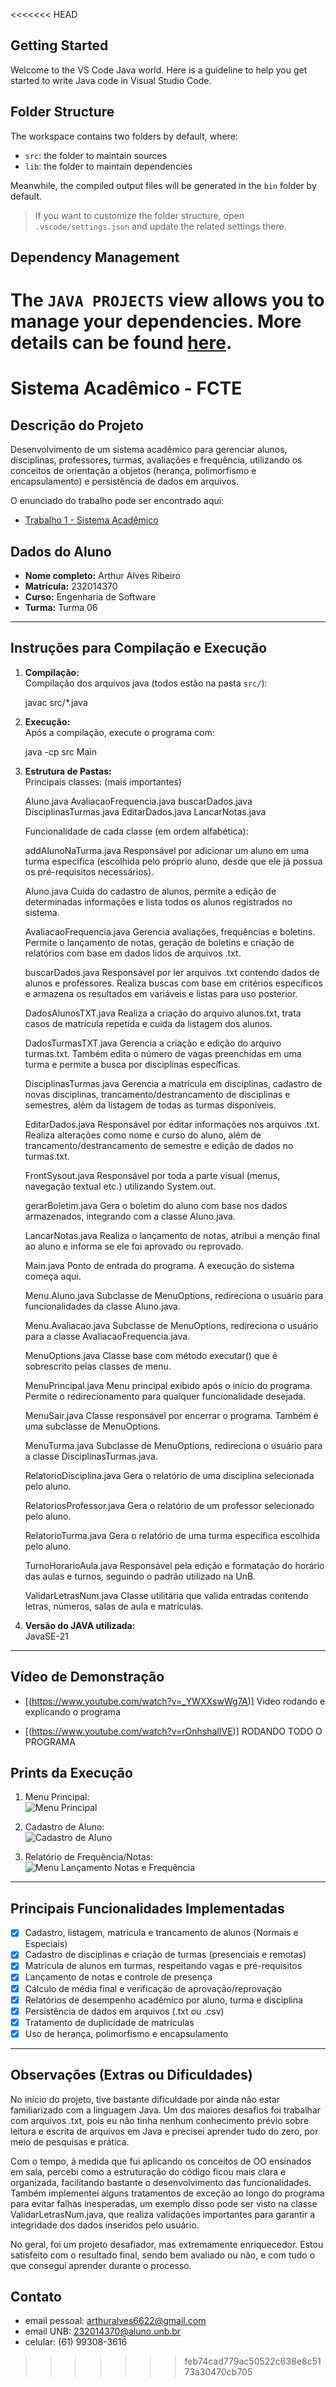 <<<<<<< HEAD
## Getting Started

Welcome to the VS Code Java world. Here is a guideline to help you get started to write Java code in Visual Studio Code.

## Folder Structure

The workspace contains two folders by default, where:

- `src`: the folder to maintain sources
- `lib`: the folder to maintain dependencies

Meanwhile, the compiled output files will be generated in the `bin` folder by default.

> If you want to customize the folder structure, open `.vscode/settings.json` and update the related settings there.

## Dependency Management

The `JAVA PROJECTS` view allows you to manage your dependencies. More details can be found [here](https://github.com/microsoft/vscode-java-dependency#manage-dependencies).
=======
# Sistema Acadêmico - FCTE

## Descrição do Projeto

Desenvolvimento de um sistema acadêmico para gerenciar alunos, disciplinas, professores, turmas, avaliações e frequência, utilizando os conceitos de orientação a objetos (herança, polimorfismo e encapsulamento) e persistência de dados em arquivos.

O enunciado do trabalho pode ser encontrado aqui:
- [Trabalho 1 - Sistema Acadêmico](https://github.com/lboaventura25/OO-T06_2025.1_UnB_FCTE/blob/main/trabalhos/ep1/README.md)

## Dados do Aluno

- **Nome completo:** Arthur Alves Ribeiro
- **Matrícula:** 232014370
- **Curso:** Engenharia de Software
- **Turma:** Turma 06

--- 

## Instruções para Compilação e Execução

1. **Compilação:**  
   Compilação dos arquivos java (todos estão na pasta `src/`):

   javac src/*.java

2. **Execução:**  
   Após a compilação, execute o programa com:

   java -cp src Main

3. **Estrutura de Pastas:**  
   Principais classes: (mais importantes)

   Aluno.java
   AvaliacaoFrequencia.java
   buscarDados.java
   DisciplinasTurmas.java
   EditarDados.java
   LancarNotas.java

   Funcionalidade de cada classe (em ordem alfabética):

   addAlunoNaTurma.java
   Responsável por adicionar um aluno em uma turma específica (escolhida pelo próprio aluno, desde que ele já possua os pré-requisitos necessários).

   Aluno.java
   Cuida do cadastro de alunos, permite a edição de determinadas informações e lista todos os alunos registrados no sistema.

   AvaliacaoFrequencia.java
   Gerencia avaliações, frequências e boletins. Permite o lançamento de notas, geração de boletins e criação de relatórios com base em dados lidos de arquivos .txt.

   buscarDados.java
   Responsável por ler arquivos .txt contendo dados de alunos e professores. Realiza buscas com base em critérios específicos e armazena os resultados em variáveis e listas para uso posterior.

   DadosAlunosTXT.java
   Realiza a criação do arquivo alunos.txt, trata casos de matrícula repetida e cuida da listagem dos alunos.

   DadosTurmasTXT.java
   Gerencia a criação e edição do arquivo turmas.txt. Também edita o número de vagas preenchidas em uma turma e permite a busca por disciplinas específicas.

   DisciplinasTurmas.java
   Gerencia a matrícula em disciplinas, cadastro de novas disciplinas, trancamento/destrancamento de disciplinas e semestres, além da listagem de todas as turmas disponíveis.

   EditarDados.java
   Responsável por editar informações nos arquivos .txt. Realiza alterações como nome e curso do aluno, além de trancamento/destrancamento de semestre e edição de dados no turmas.txt.

   FrontSysout.java
   Responsável por toda a parte visual (menus, navegação textual etc.) utilizando System.out.

   gerarBoletim.java
   Gera o boletim do aluno com base nos dados armazenados, integrando com a classe Aluno.java.

   LancarNotas.java
   Realiza o lançamento de notas, atribui a menção final ao aluno e informa se ele foi aprovado ou reprovado.

   Main.java
   Ponto de entrada do programa. A execução do sistema começa aqui.

   Menu.Aluno.java
   Subclasse de MenuOptions, redireciona o usuário para funcionalidades da classe Aluno.java.

   Menu.Avaliacao.java
   Subclasse de MenuOptions, redireciona o usuário para a classe AvaliacaoFrequencia.java.

   MenuOptions.java
   Classe base com método executar() que é sobrescrito pelas classes de menu.

   MenuPrincipal.java
   Menu principal exibido após o início do programa. Permite o redirecionamento para qualquer funcionalidade desejada.

   MenuSair.java
   Classe responsável por encerrar o programa. Também é uma subclasse de MenuOptions.

   MenuTurma.java
   Subclasse de MenuOptions, redireciona o usuário para a classe DisciplinasTurmas.java.

   RelatorioDisciplina.java
   Gera o relatório de uma disciplina selecionada pelo aluno.

   RelatoriosProfessor.java
   Gera o relatório de um professor selecionado pelo aluno.

   RelatorioTurma.java
   Gera o relatório de uma turma específica escolhida pelo aluno.

   TurnoHorarioAula.java
   Responsável pela edição e formatação do horário das aulas e turnos, seguindo o padrão utilizado na UnB.

   ValidarLetrasNum.java
   Classe utilitária que valida entradas contendo letras, números, salas de aula e matrículas.
   
3. **Versão do JAVA utilizada:**  
   JavaSE-21

---

## Vídeo de Demonstração

- [(https://www.youtube.com/watch?v=_YWXXswWg7A)] Video rodando e explicando o programa

- [(https://www.youtube.com/watch?v=rOnhshaIlVE)] RODANDO TODO O PROGRAMA

## Prints da Execução

1. Menu Principal:  
   ![Menu Principal](IMAGENS/PRINT_MENU_PRINCIPAL.png)

2. Cadastro de Aluno:  
   ![Cadastro de Aluno](IMAGENS/PRINT_CADASTRO_ALUNO.png)

3. Relatório de Frequência/Notas:  
   ![Menu Lançamento Notas e Frequência](IMAGENS/PRINT_LANCAMENTOS_NOTAS.png)

---

## Principais Funcionalidades Implementadas

- [X] Cadastro, listagem, matrícula e trancamento de alunos (Normais e Especiais)
- [X] Cadastro de disciplinas e criação de turmas (presenciais e remotas)
- [X] Matrícula de alunos em turmas, respeitando vagas e pré-requisitos
- [X] Lançamento de notas e controle de presença
- [X] Cálculo de média final e verificação de aprovação/reprovação
- [X] Relatórios de desempenho acadêmico por aluno, turma e disciplina
- [X] Persistência de dados em arquivos (.txt ou .csv)
- [X] Tratamento de duplicidade de matrículas
- [X] Uso de herança, polimorfismo e encapsulamento

---

## Observações (Extras ou Dificuldades)
   No início do projeto, tive bastante dificuldade por ainda não estar familiarizado com a linguagem Java. Um dos maiores desafios foi trabalhar com arquivos .txt, pois eu não tinha nenhum conhecimento prévio sobre leitura e escrita de arquivos em Java e precisei aprender tudo do zero, por meio de pesquisas e prática.

   Com o tempo, à medida que fui aplicando os conceitos de OO ensinados em sala, percebi como a estruturação do código ficou mais clara e organizada, facilitando bastante o desenvolvimento das funcionalidades. Também implementei alguns tratamentos de exceção ao longo do programa para evitar falhas inesperadas, um exemplo disso pode ser visto na classe ValidarLetrasNum.java, que realiza validações importantes para garantir a integridade dos dados inseridos pelo usuário.

   No geral, foi um projeto desafiador, mas extremamente enriquecedor. Estou satisfeito com o resultado final, sendo bem avaliado ou não, e com tudo o que consegui aprender durante o processo.

## Contato

- email pessoal: arthuralves6622@gmail.com
- email UNB: 232014370@aluno.unb.br
- celular: (61) 99308-3616
>>>>>>> feb74cad779ac50522c638e8c5173a30470cb705
